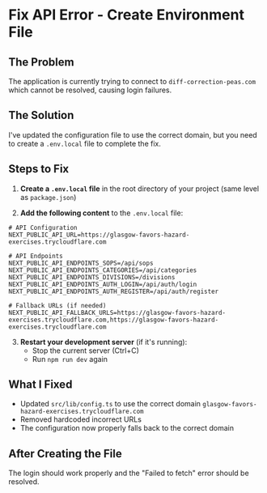 # Fix API Error - Create Environment File

## The Problem
The application is currently trying to connect to `diff-correction-peas.com` which cannot be resolved, causing login failures.

## The Solution
I've updated the configuration file to use the correct domain, but you need to create a `.env.local` file to complete the fix.

## Steps to Fix

1. **Create a `.env.local` file** in the root directory of your project (same level as `package.json`)

2. **Add the following content** to the `.env.local` file:

```env
# API Configuration
NEXT_PUBLIC_API_URL=https://glasgow-favors-hazard-exercises.trycloudflare.com

# API Endpoints
NEXT_PUBLIC_API_ENDPOINTS_SOPS=/api/sops
NEXT_PUBLIC_API_ENDPOINTS_CATEGORIES=/api/categories
NEXT_PUBLIC_API_ENDPOINTS_DIVISIONS=/divisions
NEXT_PUBLIC_API_ENDPOINTS_AUTH_LOGIN=/api/auth/login
NEXT_PUBLIC_API_ENDPOINTS_AUTH_REGISTER=/api/auth/register

# Fallback URLs (if needed)
NEXT_PUBLIC_API_FALLBACK_URLS=https://glasgow-favors-hazard-exercises.trycloudflare.com,https://glasgow-favors-hazard-exercises.trycloudflare.com
```

3. **Restart your development server** (if it's running):
   - Stop the current server (Ctrl+C)
   - Run `npm run dev` again

## What I Fixed
- Updated `src/lib/config.ts` to use the correct domain `glasgow-favors-hazard-exercises.trycloudflare.com`
- Removed hardcoded incorrect URLs
- The configuration now properly falls back to the correct domain

## After Creating the File
The login should work properly and the "Failed to fetch" error should be resolved.


